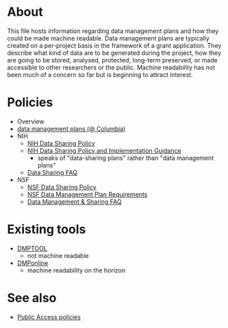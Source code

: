 # About
This file hosts information regarding data management plans and how they could be made machine readable. Data management plans are typically created on a per-project basis in the framework of a grant application. They describe what kind of data are to be generated during the project, how they are going to be stored, analysed, protected, long-term preserved, or made accessible to other researchers or the public. Machine readability has not been much of a concern so far but is beginning to attract interest.

# Policies
* Overview
 * [data management plans (@ Columbia)](http://scholcomm.columbia.edu/data-management/nsf-data-management-plan-requirements-2/) 
* NIH
  * [NIH Data Sharing Policy](http://grants.nih.gov/grants/policy/data_sharing/)
  * [NIH Data Sharing Policy and Implementation Guidance](http://grants.nih.gov/grants/policy/data_sharing/data_sharing_guidance.htm)
    * speaks of "data-sharing plans" rather than "data management plans"
  * [Data Sharing FAQ](http://grants.nih.gov/grants/policy/data_sharing/data_sharing_faqs.htm)
* NSF
  * [NSF Data Sharing Policy](http://www.nsf.gov/bfa/dias/policy/dmp.jsp)
  * [NSF Data Management Plan Requirements](http://www.nsf.gov/pubs/policydocs/pappguide/nsf11001/gpg_2.jsp#dmp)
  * [Data Management & Sharing FAQ](http://www.nsf.gov/bfa/dias/policy/dmpfaqs.jsp)

# Existing tools
* [DMPTOOL](https://dmp.cdlib.org/)
  * not machine readable 
* [DMPonline](https://dmponline.dcc.ac.uk/) 
  * machine readability on the horizon

# See also
* [Public Access policies](https://github.com/Daniel-Mietchen/datascience/blob/master/public-access-policies.md)
